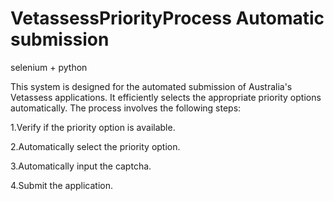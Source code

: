 # VetassessPriorityProcess Automatic submission

selenium + python 


This system is designed for the automated submission of Australia's Vetassess applications. It efficiently selects the appropriate priority options automatically. The process involves the following steps:

1.Verify if the priority option is available.

2.Automatically select the priority option.

3.Automatically input the captcha.

4.Submit the application.
